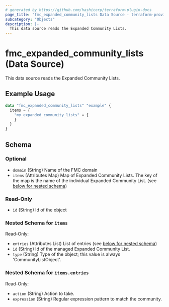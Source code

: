 ```yaml
---
# generated by https://github.com/hashicorp/terraform-plugin-docs
page_title: "fmc_expanded_community_lists Data Source - terraform-provider-fmc"
subcategory: "Objects"
description: |-
  This data source reads the Expanded Community Lists.
---
```


# fmc_expanded_community_lists (Data Source)

This data source reads the Expanded Community Lists.

## Example Usage

```terraform
data "fmc_expanded_community_lists" "example" {
  items = {
    "my_expanded_community_lists" = {
    }
  }
}
```

<!-- schema generated by tfplugindocs -->
## Schema

### Optional

- `domain` (String) Name of the FMC domain
- `items` (Attributes Map) Map of Expanded Community Lists. The key of the map is the name of the individual Expanded Community List. (see [below for nested schema](#nestedatt--items))

### Read-Only

- `id` (String) Id of the object

<a id="nestedatt--items"></a>
### Nested Schema for `items`

Read-Only:

- `entries` (Attributes List) List of entries (see [below for nested schema](#nestedatt--items--entries))
- `id` (String) Id of the managed Expanded Community List.
- `type` (String) Type of the object; this value is always 'CommunityListObject'.

<a id="nestedatt--items--entries"></a>
### Nested Schema for `items.entries`

Read-Only:

- `action` (String) Action to take.
- `expression` (String) Regular expression pattern to match the community.
